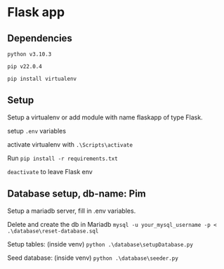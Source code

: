 # Flask app

## Dependencies

`python v3.10.3`

`pip v22.0.4`

`pip install virtualenv`

## Setup
Setup a virtualenv or add module with name flaskapp of type Flask.

setup `.env` variables

activate virtualenv with `.\Scripts\activate`

Run `pip install -r requirements.txt`

`deactivate` to leave Flask env


## Database setup, db-name: Pim

Setup a mariadb server, fill in .env variables.

Delete and create the db in Mariadb
`mysql -u your_mysql_username -p < .\database\reset-database.sql`

Setup tables: (inside venv)
`python .\database\setupDatabase.py`

Seed database: (inside venv)
`python .\database\seeder.py`
